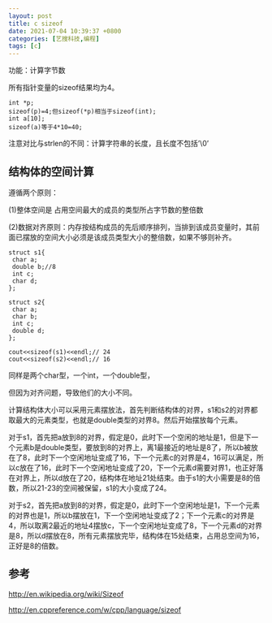 ```yaml
---
layout: post
title: c sizeof
date: 2021-07-04 10:39:37 +0800
categories: [艺搜科技,编程]
tags: [c]
---
```


功能：计算字节数

所有指针变量的sizeof结果均为4。

```
int *p;
sizeof(p)=4;但sizeof(*p)相当于sizeof(int);
int a[10];
sizeof(a)等于4*10=40;
```

注意对比与strlen的不同：计算字符串的长度，且长度不包括’\0’

## 结构体的空间计算

遵循两个原则：

(1)整体空间是 占用空间最大的成员的类型所占字节数的整倍数

(2)数据对齐原则：内存按结构成员的先后顺序排列，当排到该成员变量时，其前面已摆放的空间大小必须是该成员类型大小的整倍数，如果不够则补齐。

```
struct s1{
 char a;
 double b;//8
 int c;
 char d;
};
 
struct s2{
 char a;
 char b;
 int c;
 double d;
};
 
cout<<sizeof(s1)<<endl;// 24
cout<<sizeof(s2)<<endl;// 16
```

同样是两个char型，一个int，一个double型，

但因为对齐问题，导致他们的大小不同。

计算结构体大小可以采用元素摆放法，首先判断结构体的对界，s1和s2的对界都取最大的元素类型，也就是double类型的对界8。然后开始摆放每个元素。

对于s1，首先把a放到8的对界，假定是0，此时下一个空闲的地址是1，但是下一个元素b是double类型，要放到8的对界上，离1最接近的地址是8了，所以b被放在了8，此时下一个空闲地址变成了16，下一个元素c的对界是4，16可以满足，所以c放在了16，此时下一个空闲地址变成了20，下一个元素d需要对界1，也正好落在对界上，所以d放在了20，结构体在地址21处结束。由于s1的大小需要是8的倍数，所以21-23的空间被保留，s1的大小变成了24。

对于s2，首先把a放到8的对界，假定是0，此时下一个空闲地址是1，下一个元素的对界也是1，所以b摆放在1，下一个空闲地址变成了2；下一个元素c的对界是4，所以取离2最近的地址4摆放c，下一个空闲地址变成了8，下一个元素d的对界是8，所以d摆放在8，所有元素摆放完毕，结构体在15处结束，占用总空间为16，正好是8的倍数。

## 参考

http://en.wikipedia.org/wiki/Sizeof

http://en.cppreference.com/w/cpp/language/sizeof
